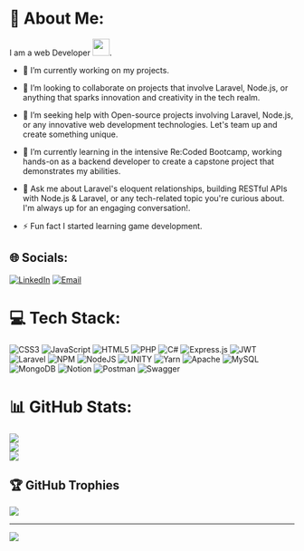 # 💫 About Me:
I am a web Developer <img src="https://media.giphy.com/media/WUlplcMpOCEmTGBtBW/giphy.gif" width="30">.

- 🔭 I’m currently working on my projects.<br>

- 👯 I’m looking to collaborate on projects that involve Laravel, Node.js, or anything that sparks innovation and creativity in the tech realm.<br>

- 🤝 I’m seeking help with Open-source projects involving Laravel, Node.js, or any innovative web development technologies. Let's team up and create something unique.<br>

- 🌱 I’m currently learning in the intensive Re:Coded Bootcamp, working hands-on as a backend developer to create a capstone project that demonstrates my abilities.<br>

- 💬 Ask me about Laravel's eloquent relationships, building RESTful APIs with Node.js & Laravel, or any tech-related topic you're curious about. I'm always up for an engaging conversation!.<br>

- ⚡ Fun fact I started learning game development.


## 🌐 Socials:
[![LinkedIn](https://img.shields.io/badge/LinkedIn-%230077B5.svg?logo=linkedin&logoColor=white)](https://linkedin.com/in/hisham-al-wattar-205768251) 
[![Email](https://img.shields.io/badge/-Email-red?style=flat-square&logo=email&logoColor=white)](mailto:hishamwattar45@gmail.com)
# 💻 Tech Stack:
![CSS3](https://img.shields.io/badge/css3-%231572B6.svg?style=for-the-badge&logo=css3&logoColor=white) ![JavaScript](https://img.shields.io/badge/javascript-%23323330.svg?style=for-the-badge&logo=javascript&logoColor=%23F7DF1E) ![HTML5](https://img.shields.io/badge/html5-%23E34F26.svg?style=for-the-badge&logo=html5&logoColor=white) ![PHP](https://img.shields.io/badge/php-%23777BB4.svg?style=for-the-badge&logo=php&logoColor=white) ![C#](https://img.shields.io/badge/c%23-%23239120.svg?style=for-the-badge&logo=c-sharp&logoColor=white) ![Express.js](https://img.shields.io/badge/express.js-%23404d59.svg?style=for-the-badge&logo=express&logoColor=%2361DAFB) ![JWT](https://img.shields.io/badge/JWT-black?style=for-the-badge&logo=JSON%20web%20tokens) ![Laravel](https://img.shields.io/badge/laravel-%23FF2D20.svg?style=for-the-badge&logo=laravel&logoColor=white) ![NPM](https://img.shields.io/badge/NPM-%23000000.svg?style=for-the-badge&logo=npm&logoColor=white) ![NodeJS](https://img.shields.io/badge/node.js-6DA55F?style=for-the-badge&logo=node.js&logoColor=white) ![UNITY](https://img.shields.io/badge/Unity-%2320232a.svg?style=for-the-badge&logo=unity&logoColor=white) ![Yarn](https://img.shields.io/badge/yarn-%232C8EBB.svg?style=for-the-badge&logo=yarn&logoColor=white) ![Apache](https://img.shields.io/badge/apache-%23D42029.svg?style=for-the-badge&logo=apache&logoColor=white) ![MySQL](https://img.shields.io/badge/mysql-%2300f.svg?style=for-the-badge&logo=mysql&logoColor=white) ![MongoDB](https://img.shields.io/badge/MongoDB-%234ea94b.svg?style=for-the-badge&logo=mongodb&logoColor=white) ![Notion](https://img.shields.io/badge/Notion-%23000000.svg?style=for-the-badge&logo=notion&logoColor=white) ![Postman](https://img.shields.io/badge/Postman-FF6C37?style=for-the-badge&logo=postman&logoColor=white) ![Swagger](https://img.shields.io/badge/-Swagger-%23Clojure?style=for-the-badge&logo=swagger&logoColor=white)
# 📊 GitHub Stats:
![](https://github-readme-stats-sigma-five.vercel.app/api?username=HishamWattar&theme=dark&hide_border=false&include_all_commits=false&count_private=true)<br/>
![](https://github-readme-streak-stats.herokuapp.com/?user=HishamWattar&theme=dark&hide_border=false)<br/>
![](https://github-readme-stats-sigma-five.vercel.app/api/top-langs/?username=HishamWattar&theme=dark&hide_border=false&include_all_commits=false&count_private=true&layout=compact)

## 🏆 GitHub Trophies
![](https://github-profile-trophy.vercel.app/?username=HishamWattar&theme=radical&no-frame=false&no-bg=false&margin-w=4)

---
[![](https://visitcount.itsvg.in/api?id=HishamWattar&icon=0&color=0)](https://visitcount.itsvg.in)

<!-- Proudly created with GPRM ( https://gprm.itsvg.in ) -->
